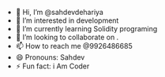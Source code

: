 - 👋 Hi, I’m @sahdevdehariya
- 👀 I’m interested in development
- 🌱 I’m currently learning Solidity programing 
- 💞️ I’m looking to collaborate on .
- 📫 How to reach me @9926486685
- 😄 Pronouns: Sahdev
- ⚡ Fun fact: i Am Coder

<!---
sahdevdehariya/sahdevdehariya is a ✨ special ✨ repository because its `README.md` (this file) appears on your GitHub profile.
You can click the Preview link to take a look at your changes.
--->
